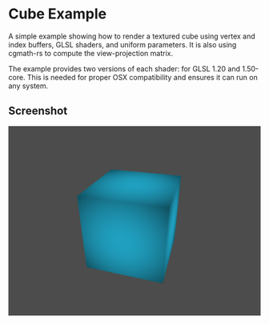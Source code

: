 <!--
    Copyright 2017 The Gfx-rs Developers.

    Licensed under the Apache License, Version 2.0 (the "License");
    you may not use this file except in compliance with the License.
    You may obtain a copy of the License at

        http://www.apache.org/licenses/LICENSE-2.0

    Unless required by applicable law or agreed to in writing, software
    distributed under the License is distributed on an "AS IS" BASIS,
    WITHOUT WARRANTIES OR CONDITIONS OF ANY KIND, either express or implied.
    See the License for the specific language governing permissions and
    limitations under the License.
-->

# Cube Example

A simple example showing how to render a textured cube using vertex and index
buffers, GLSL shaders, and uniform parameters. It is also using cgmath-rs to
compute the view-projection matrix.

The example provides two versions of each shader: for GLSL 1.20 and 1.50-core.
This is needed for proper OSX compatibility and ensures it can run on any
system.

## Screenshot

![Cube Example](screenshot.png)
